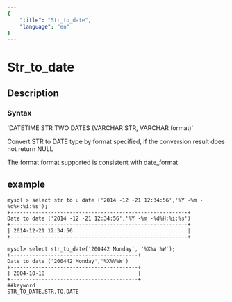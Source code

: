 ```yaml
---
{
    "title": "Str_to_date",
    "language": "en"
}
---
```


# Str_to_date
## Description
### Syntax

'DATETIME STR TWO DATES (VARCHAR STR, VARCHAR format)'


Convert STR to DATE type by format specified, if the conversion result does not return NULL

The format format supported is consistent with date_format

## example

```
mysql > select str to u date ('2014 -12 -21 12:34:56','%Y -%m -%d%H:%i:%s');
+---------------------------------------------------------+
Date to date ('2014 -12 -21 12:34:56','%Y -%m -%d%H:%i:%s')
+---------------------------------------------------------+
| 2014-12-21 12:34:56                                     |
+---------------------------------------------------------+

mysql> select str_to_date('200442 Monday', '%X%V %W');
+-----------------------------------------+
Date to date ('200442 Monday','%X%V%W')
+-----------------------------------------+
| 2004-10-18                              |
+-----------------------------------------+
##keyword
STR_TO_DATE,STR,TO,DATE
